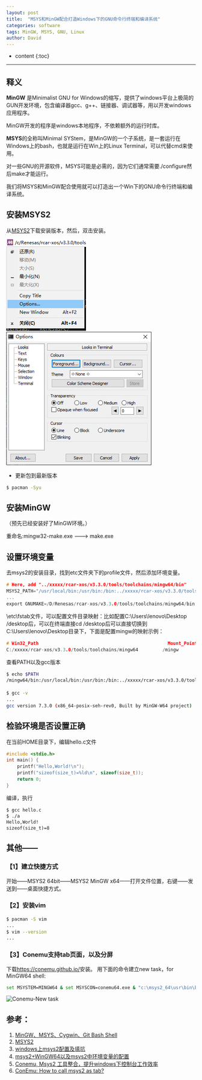 ```yaml
---
layout: post
title:  "MSYS和MinGW配合打造Windows下的GNU命令行终端和编译系统"
categories: software
tags: MinGW, MSYS, GNU, Linux
author: David
---
```


* content
{:toc}

---

## 释义
**MinGW** 是Minimalist GNU for Windows的缩写，提供了windows平台上极简的GUN开发环境，包含编译器gcc、g++、链接器、调试器等，用以开发windows应用程序。

MinGW开发的程序是windows本地程序，不依赖额外的运行时库。

**MSYS**的全称叫Minimal SYStem，是MinGW的一个子系统，是一套运行在Windows上的bash，也就是运行在Win上的Linux Terminal，可以代替cmd来使用。

对一些GNU的开源软件，MSYS可能是必需的，因为它们通常需要./configure然后make才能运行。

我们将MSYS和MinGW配合使用就可以打造出一个Win下的GNU命令行终端和编译系统。

## 安装MSYS2
从[MSYS2](https://www.msys2.org/)下载安装版本，然后，双击安装。

![MSYS Menu-Options](https://github.com/titron/titron.github.io/raw/master/img/2022-07-29-mingw-msys-options.png)
![MSYS Options](https://github.com/titron/titron.github.io/raw/master/img/2022-07-29-mingw-msys-options-config.png)

* 更新包到最新版本
```bash
$ pacman -Syu
```

## 安装MinGW
（预先已经安装好了MinGW环境。）

重命名:mingw32-make.exe ---> make.exe


## 设置环境变量

去msys2的安装目录，找到etc文件夹下的profile文件，然后添加环境变量。
```c
# Here, add "../xxxxx/rcar-xos/v3.3.0/tools/toolchains/mingw64/bin"
MSYS2_PATH="/usr/local/bin:/usr/bin:/bin:../xxxxx/rcar-xos/v3.3.0/tools/toolchains/mingw64/bin"
...
export GNUMAKE=/D/Renesas/rcar-xos/v3.3.0/tools/toolchains/mingw64/bin
```

\etc\fstab文件，可以配置文件目录映射：比如配置C:\Users\lenovo\Desktop /desktop后，可以在终端直接cd /desktop后可以直接切换到C:\Users\lenovo\Desktop目录下，下面是配置mingw的映射示例：
```c
# Win32_Path                                                Mount_Point
C:/xxxxx/rcar-xos/v3.3.0/tools/toolchains/mingw64         /mingw
```

查看PATH以及gcc版本
```bash
$ echo $PATH
/mingw64/bin:/usr/local/bin:/usr/bin:/bin:../xxxxx/rcar-xos/v3.3.0/tools/toolchains/mingw64/bin:/c/Windows/System32:/c/Windows:/c/Windows/System32/Wbem:/c/Windows/System32/WindowsPowerShell/v1.0/:/usr/bin/site_perl:/usr/bin/vendor_perl:/usr/bin/core_perl

$ gcc -v
...
gcc version 7.3.0 (x86_64-posix-seh-rev0, Built by MinGW-W64 project)
```

## 检验环境是否设置正确
在当前HOME目录下，编辑hello.c文件
```C
#include <stdio.h>
int main() {
    printf("Hello,World!\n");
    printf("sizeof(size_t)=%ld\n", sizeof(size_t));
    return 0;
}
```
编译，执行
```
$ gcc hello.c
$ ./a
Hello,World!
sizeof(size_t)=8

```
## 其他——
### 【1】建立快捷方式
开始——MSYS2 64bit——MSYS2 MinGW x64——打开文件位置，右键——发送到——桌面快捷方式。
### 【2】安装vim
```bash
$ pacman -S vim
...
$ vim --version
...
```
### 【3】Conemu支持tab页面，以及分屏
下载<https://conemu.github.io/>安装。
用下面的命令建立new task，for MinGW64 shell:
```bash
set MSYSTEM=MINGW64 & set MSYSCON=conemu64.exe & "c:\msys2_64\usr\bin\bash.exe" --login -i
```
![Conemu-New task](https://github.com/titron/titron.github.io/raw/master/img/2022-07-29-mingw-msys-options-Conemu.png.png)


## 参考：
1. [MinGW、MSYS、Cygwin、Git Bash Shell](https://blog.csdn.net/nydia_lvhq/article/details/121183596)
2. [MSYS2](https://www.msys2.org/)
3. [windows上msys2配置及填坑](https://hustlei.github.io/2018/11/msys2-for-win.html)
4. [msys2+WinGW64以及msys2中环境变量的配置](https://blog.csdn.net/qq_16981075/article/details/123835207)
5. [Conemu, Msys2 工具整合，提升windows下控制台工作效率](https://www.cnblogs.com/piepie/p/8474263.html)
6. [ConEmu: How to call msys2 as tab?](https://superuser.com/questions/1024301/conemu-how-to-call-msys2-as-tab)
